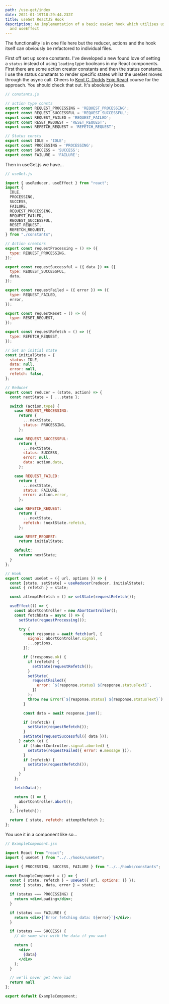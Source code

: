 ```yaml
---
path: /use-get/index
date: 2021-01-19T18:29:44.232Z
title: useGet ReactJS Hook
description: An implementation of a basic useGet hook which utilises useReducer
  and useEffect
---
```

The functionality is in one file here but the reducer, actions and the hook itself can obviously be refactored to individual files.

First off set up some constants. I've developed a new found love of setting a `status` instead of using `loading` type booleans in my React components. First there are some action creator constants and then the status constants. I use the status constants to render specific states whilst the useGet moves through the async call. Cheers to [Kent C. Dodds](https://twitter.com/kentcdodds) [Epic React](https://epicreact.dev) course for the approach. You should check that out. It's absolutely boss.

```javascript
// constants.js

// action type consts
export const REQUEST_PROCESSING = 'REQUEST_PROCESSING';
export const REQUEST_SUCCESSFUL = 'REQUEST_SUCCESSFUL';
export const REQUEST_FAILED = 'REQUEST_FAILED';
export const RESET_REQUEST = 'RESET_REQUEST';
export const REFETCH_REQUEST = 'REFETCH_REQUEST';

// Status consts
export const IDLE = 'IDLE';
export const PROCESSING = 'PROCESSING';
export const SUCCESS = 'SUCCESS';
export const FAILURE = 'FAILURE';
```

Then in useGet.js we have...

```javascript
// useGet.js

import { useReducer, useEffect } from "react";
import {
  IDLE,
  PROCESSING,
  SUCCESS,
  FAILURE,
  REQUEST_PROCESSING,
  REQUEST_FAILED,
  REQUEST_SUCCESSFUL,
  RESET_REQUEST,
  REFETCH_REQUEST,
} from "./constants";

// Action creators
export const requestProcessing = () => ({
  type: REQUEST_PROCESSING,
});

export const requestSuccessful = ({ data }) => ({
  type: REQUEST_SUCCESSFUL,
  data,
});

export const requestFailed = ({ error }) => ({
  type: REQUEST_FAILED,
  error,
});

export const requestReset = () => ({
  type: RESET_REQUEST,
});

export const requestRefetch = () => ({
  type: REFETCH_REQUEST,
});

// Set an initial state
const initialState = {
  status: IDLE,
  data: null,
  error: null,
  refetch: false,
};

// Reducer
export const reducer = (state, action) => {
  const nextState = { ...state };

  switch (action.type) {
    case REQUEST_PROCESSING:
      return {
        ...nextState,
        status: PROCESSING,
      };

    case REQUEST_SUCCESSFUL:
      return {
        ...nextState,
        status: SUCCESS,
        error: null,
        data: action.data,
      };

    case REQUEST_FAILED:
      return {
        ...nextState,
        status: FAILURE,
        error: action.error,
      };

    case REFETCH_REQUEST:
      return {
        ...nextState,
        refetch: !nextState.refetch,
      };

    case RESET_REQUEST:
      return initialState;

    default:
      return nextState;
  }
};

// Hook
export const useGet = ({ url, options }) => {
  const [state, setState] = useReducer(reducer, initialState);
  const { refetch } = state;

  const attemptRefetch = () => setState(requestRefetch());

  useEffect(() => {
    const abortController = new AbortController();
    const fetchData = async () => {
      setState(requestProcessing());

      try {
        const response = await fetch(url, {
          signal: abortController.signal,
          ...options,
        });

        if (!response.ok) {
          if (refetch) {
            setState(requestRefetch());
          }
          setState(
            requestFailed({
              error: `${response.status} ${response.statusText}`,
            })
          );
          throw new Error(`${response.status} ${response.statusText}`);
        }

        const data = await response.json();

        if (refetch) {
          setState(requestRefetch());
        }
        setState(requestSuccessful({ data }));
      } catch (e) {
        if (!abortController.signal.aborted) {
          setState(requestFailed({ error: e.message }));
        }
        if (refetch) {
          setState(requestRefetch());
        }
      }
    };

    fetchData();

    return () => {
      abortController.abort();
    };
  }, [refetch]);

  return { state, refetch: attemptRefetch };
};

```

You use it in a component like so...

```jsx
// ExampleComponent.jsx

import React from "react";
import { useGet } from "../../hooks/useGet";

import { PROCESSING, SUCCESS, FAILURE } from "../../hooks/constants";

const ExampleComponent = () => {
  const { state, refetch } = useGet({ url, options: {} });
  const { status, data, error } = state;

  if (status === PROCESSING) {
    return <div>Loading</div>;
  }

  if (status === FAILURE) {
    return <div>{`Error fetching data: ${error}`}</div>;
  }

  if (status === SUCCESS) {
    // do some shit with the data if you want

    return (
      <div>
        {data}
      </div>
    );
  }

  // we'll never get here lad
  return null
};

export default ExampleComponent;
```